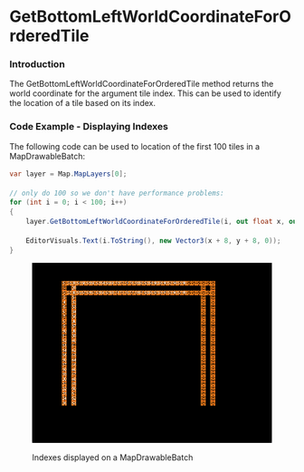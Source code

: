 # GetBottomLeftWorldCoordinateForOrderedTile

### Introduction

The GetBottomLeftWorldCoordinateForOrderedTile method returns the world coordinate for the argument tile index. This can be used to identify the location of a tile based on its index.&#x20;

### Code Example - Displaying Indexes

The following code can be used to location of the first 100 tiles in a MapDrawableBatch:

```csharp
var layer = Map.MapLayers[0];

// only do 100 so we don't have performance problems:
for (int i = 0; i < 100; i++)
{
    layer.GetBottomLeftWorldCoordinateForOrderedTile(i, out float x, out float y);

    EditorVisuals.Text(i.ToString(), new Vector3(x + 8, y + 8, 0));
}
```

<figure><img src="../../.gitbook/assets/image.png" alt=""><figcaption><p>Indexes displayed on a MapDrawableBatch</p></figcaption></figure>
